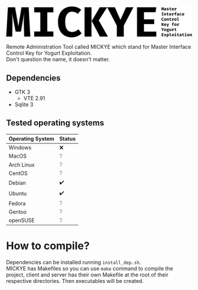![Master Interface Control Key for Yogurt Exploitation](https://github.com/QuantumSheep/mickey/blob/master/logo.png)

Remote Administration Tool called MICKYE which stand for Master Interface Control Key for Yogurt Exploitation.  
Don't question the name, it doesn't matter.

## Dependencies
- GTK 3
    - VTE 2.91
- Sqlite 3

## Tested operating systems
| Operating System | Status  |
|------------------|---------|
| Windows          | ❌      |
| MacOS            | ❔      |
| Arch Linux       | ❔      |
| CentOS           | ❔      |
| Debian           | ✔️       |
| Ubuntu           | ✔️       |
| Fedora           | ❔      |
| Gentoo           | ❔      |
| openSUSE         | ❔      |

# How to compile?
Dependencies can be installed running `install_dep.sh`.  
MICKYE has Makefiles so you can use `make` command to compile the project, client and server has their own Makefile at the root of their respective directories. Then executables will be created.

